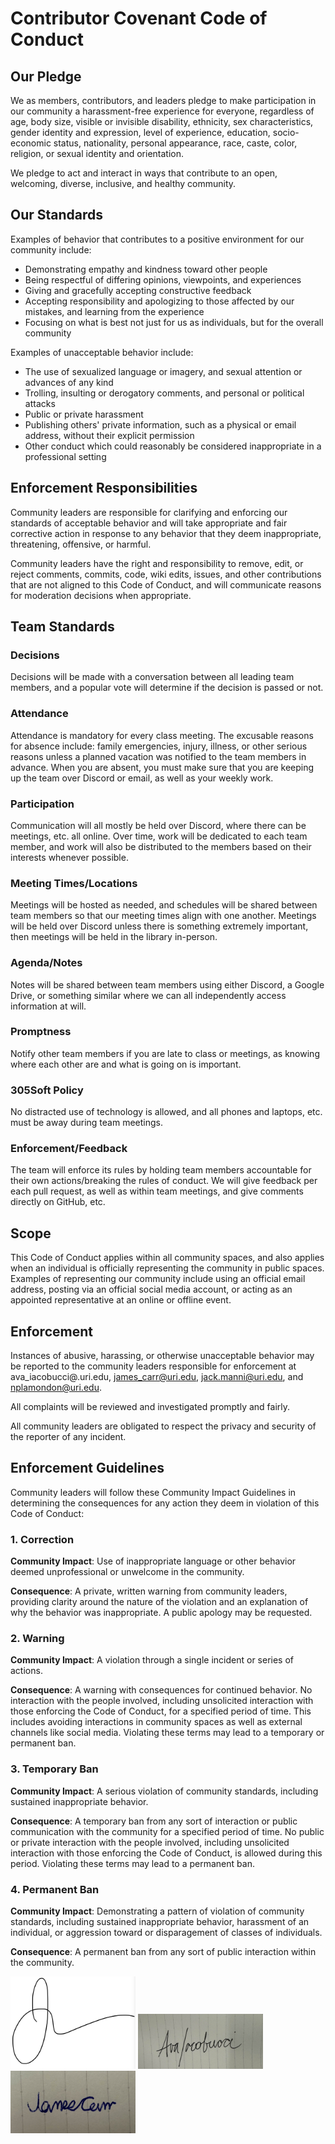 # Contributor Covenant Code of Conduct

## Our Pledge

We as members, contributors, and leaders pledge to make participation in our
community a harassment-free experience for everyone, regardless of age, body
size, visible or invisible disability, ethnicity, sex characteristics, gender
identity and expression, level of experience, education, socio-economic status,
nationality, personal appearance, race, caste, color, religion, or sexual
identity and orientation.

We pledge to act and interact in ways that contribute to an open, welcoming,
diverse, inclusive, and healthy community.

## Our Standards

Examples of behavior that contributes to a positive environment for our
community include:

* Demonstrating empathy and kindness toward other people
* Being respectful of differing opinions, viewpoints, and experiences
* Giving and gracefully accepting constructive feedback
* Accepting responsibility and apologizing to those affected by our mistakes,
  and learning from the experience
* Focusing on what is best not just for us as individuals, but for the overall
  community

Examples of unacceptable behavior include:

* The use of sexualized language or imagery, and sexual attention or advances of
  any kind
* Trolling, insulting or derogatory comments, and personal or political attacks
* Public or private harassment
* Publishing others' private information, such as a physical or email address,
  without their explicit permission
* Other conduct which could reasonably be considered inappropriate in a
  professional setting

## Enforcement Responsibilities

Community leaders are responsible for clarifying and enforcing our standards of
acceptable behavior and will take appropriate and fair corrective action in
response to any behavior that they deem inappropriate, threatening, offensive,
or harmful.

Community leaders have the right and responsibility to remove, edit, or reject
comments, commits, code, wiki edits, issues, and other contributions that are
not aligned to this Code of Conduct, and will communicate reasons for moderation
decisions when appropriate.


## Team Standards

### Decisions

Decisions will be made with a conversation between all leading team members, and a popular vote will determine if the decision is passed or not.

### Attendance

Attendance is mandatory for every class meeting. The excusable reasons for absence include: family emergencies, injury, illness, or other serious reasons unless a planned vacation was notified to the team members in advance. When you are absent, you must make sure that you are keeping up the team over Discord or email, as well as your weekly work. 

### Participation

Communication will all mostly be held over Discord, where there can be meetings, etc. all online. Over time, work will be dedicated to each team member, and work will also be distributed to the members based on their interests whenever possible. 

### Meeting Times/Locations

Meetings will be hosted as needed, and schedules will be shared between team members so that our meeting times align with one another. Meetings will be held over Discord unless there is something extremely important, then meetings will be held in the library in-person. 

### Agenda/Notes

Notes will be shared between team members using either Discord, a Google Drive, or something similar where we can all independently access information at will.

### Promptness

Notify other team members if you are late to class or meetings, as knowing where each other are and what is going on is important. 

### 305Soft Policy

No distracted use of technology is allowed, and all phones and laptops, etc. must be away during team meetings.

### Enforcement/Feedback 

The team will enforce its rules by holding team members accountable for their own actions/breaking the rules of conduct. We will give feedback per each pull request, as well as within team meetings, and give comments directly on GitHub, etc. 



## Scope

This Code of Conduct applies within all community spaces, and also applies when
an individual is officially representing the community in public spaces.
Examples of representing our community include using an official email address,
posting via an official social media account, or acting as an appointed
representative at an online or offline event.

## Enforcement

Instances of abusive, harassing, or otherwise unacceptable behavior may be
reported to the community leaders responsible for enforcement at
ava_iacobucci@.uri.edu, james_carr@uri.edu, jack.manni@uri.edu, and nplamondon@uri.edu.

All complaints will be reviewed and investigated promptly and fairly.

All community leaders are obligated to respect the privacy and security of the
reporter of any incident.

## Enforcement Guidelines

Community leaders will follow these Community Impact Guidelines in determining
the consequences for any action they deem in violation of this Code of Conduct:

### 1. Correction

**Community Impact**: Use of inappropriate language or other behavior deemed
unprofessional or unwelcome in the community.

**Consequence**: A private, written warning from community leaders, providing
clarity around the nature of the violation and an explanation of why the
behavior was inappropriate. A public apology may be requested.

### 2. Warning

**Community Impact**: A violation through a single incident or series of
actions.

**Consequence**: A warning with consequences for continued behavior. No
interaction with the people involved, including unsolicited interaction with
those enforcing the Code of Conduct, for a specified period of time. This
includes avoiding interactions in community spaces as well as external channels
like social media. Violating these terms may lead to a temporary or permanent
ban.

### 3. Temporary Ban

**Community Impact**: A serious violation of community standards, including
sustained inappropriate behavior.

**Consequence**: A temporary ban from any sort of interaction or public
communication with the community for a specified period of time. No public or
private interaction with the people involved, including unsolicited interaction
with those enforcing the Code of Conduct, is allowed during this period.
Violating these terms may lead to a permanent ban.

### 4. Permanent Ban

**Community Impact**: Demonstrating a pattern of violation of community
standards, including sustained inappropriate behavior, harassment of an
individual, or aggression toward or disparagement of classes of individuals.

**Consequence**: A permanent ban from any sort of public interaction within the
community.

<img src="images/Jacks-Signature.png" width="200"> <img src="images/signature.jpg" alt="image" width="200"> <img src="images/JamesCarrSignature.jpg" alt="image" width="200" height="100">
